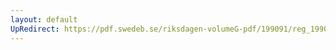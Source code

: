 ```yaml
---
layout: default
UpRedirect: https://pdf.swedeb.se/riksdagen-volumeG-pdf/199091/reg_199091/reg_199091_0581.pdf
---
```


